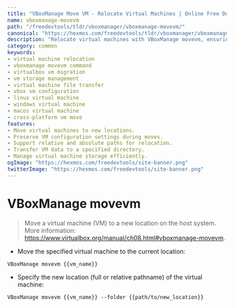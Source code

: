 ```yaml
---
title: "VBoxManage Move VM - Relocate Virtual Machines | Online Free DevTools by Hexmos"
name: vboxmanage-movevm
path: "/freedevtools/tldr/vboxmanager/vboxmanage-movevm/"
canonical: "https://hexmos.com/freedevtools/tldr/vboxmanager/vboxmanage-movevm/"
description: "Relocate virtual machines with VBoxManage movevm, ensuring data integrity during transfers. Effectively manage storage and configurations. Free online tool, no registration required."
category: common
keywords:
- virtual machine relocation
- vboxmanage movevm command
- virtualbox vm migration
- vm storage management
- virtual machine file transfer
- vbox vm configuration
- linux virtual machine
- windows virtual machine
- macos virtual machine
- cross-platform vm move
features:
- Move virtual machines to new locations.
- Preserve VM configuration settings during moves.
- Support relative and absolute paths for relocation.
- Transfer VM data to a specified directory.
- Manage virtual machine storage efficiently.
ogImage: "https://hexmos.com/freedevtools/site-banner.png"
twitterImage: "https://hexmos.com/freedevtools/site-banner.png"
---
```


# VBoxManage movevm

> Move a virtual machine (VM) to a new location on the host system.
> More information: <https://www.virtualbox.org/manual/ch08.html#vboxmanage-movevm>.

- Move the specified virtual machine to the current location:

`VBoxManage movevm {{vm_name}}`

- Specify the new location (full or relative pathname) of the virtual machine:

`VBoxManage movevm {{vm_name}} --folder {{path/to/new_location}}`
